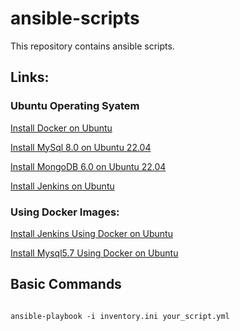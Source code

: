 # ansible-scripts
This repository contains ansible scripts.

## Links:

### Ubuntu Operating Syatem
[Install Docker on Ubuntu](https://github.com/CodeSagarOfficial/ansible-scripts/tree/main/install-docker-on-ubuntu-using-ansible)

[Install MySql 8.0 on Ubuntu 22.04](https://github.com/CodeSagarOfficial/ansible-scripts/tree/main/install-mysql-8-on-ubuntu-22.04-ansible)

[Install MongoDB 6.0 on Ubuntu 22.04](https://github.com/CodeSagarOfficial/ansible-scripts/tree/main/install-mongodb-6-on-buntu-22.04-ansible)

[Install Jenkins on Ubuntu](https://github.com/CodeSagarOfficial/ansible-scripts/tree/main/install-jenkins-on-ubuntu-22.04-ansible)

### Using Docker Images:
[Install Jenkins Using Docker on Ubuntu](https://github.com/CodeSagarOfficial/ansible-scripts/tree/main/install-jenkins-using-docker-on-ubuntu-ansible)

[Install Mysql5.7 Using Docker on Ubuntu](https://github.com/CodeSagarOfficial/ansible-scripts/tree/main/install-mysql-5.7-using-docker-on-ubuntu-ansible)

## Basic Commands
```hcl

ansible-playbook -i inventory.ini your_script.yml

```